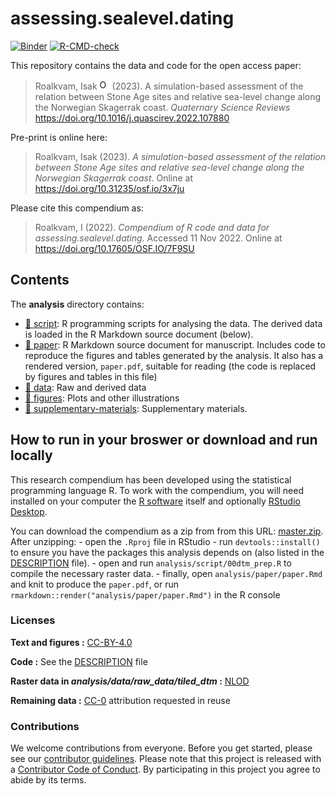
<!-- README.md is generated from README.Rmd. Please edit that file -->

# assessing.sealevel.dating

[![Binder](https://mybinder.org/badge_logo.svg)](https://mybinder.org/v2/gh/isakro/assessing.sealevel.dating/master?urlpath=rstudio)
[![R-CMD-check](https://github.com/isakro/assessing.sealevel.dating/actions/workflows/R-CMD-check.yml/badge.svg)](https://github.com/isakro/assessing.sealevel.dating/actions/workflows/R-CMD-check.yml)

This repository contains the data and code for the open access paper:

> Roalkvam, Isak <a href="https://orcid.org/0000-0001-6974-1374">
> <img alt="ORCID logo" src="https://info.orcid.org/wp-content/uploads/2019/11/orcid_16x16.png" width="16" height="16" /></a>
> (2023). A simulation-based assessment of the relation between Stone Age sites and relative sea-level change along the Norwegian Skagerrak coast. *Quaternary Science Reviews*
> <https://doi.org/10.1016/j.quascirev.2022.107880>

Pre-print is online here:

> Roalkvam, Isak (2023). *A simulation-based assessment of the relation between Stone Age sites and relative sea-level change along the Norwegian Skagerrak  coast*. 
> Online at <https://doi.org/10.31235/osf.io/3x7ju>

Please cite this compendium as:

> Roalkvam, I (2022). *Compendium of R code and data for
> assessing.sealevel.dating*. Accessed 11 Nov 2022. Online at
> <https://doi.org/10.17605/OSF.IO/7F9SU>

## Contents

The **analysis** directory contains:

-   [:file_folder: script](/analysis/script): R programming scripts for
    analysing the data. The derived data is loaded in the R Markdown
    source document (below).
-   [:file_folder: paper](/analysis/paper): R Markdown source document
    for manuscript. Includes code to reproduce the figures and tables
    generated by the analysis. It also has a rendered version,
    `paper.pdf`, suitable for reading (the code is replaced by figures
    and tables in this file)
-   [:file_folder: data](/analysis/data): Raw and derived data
-   [:file_folder: figures](/analysis/figures): Plots and other
    illustrations
-   [:file_folder:
    supplementary-materials](/analysis/supplementary-materials):
    Supplementary materials.

## How to run in your broswer or download and run locally

This research compendium has been developed using the statistical
programming language R. To work with the compendium, you will need
installed on your computer the [R
software](https://cloud.r-project.org/) itself and optionally [RStudio
Desktop](https://rstudio.com/products/rstudio/download/).

You can download the compendium as a zip from from this URL:
[master.zip](/archive/master.zip). After unzipping: - open the `.Rproj`
file in RStudio - run `devtools::install()` to ensure you have the
packages this analysis depends on (also listed in the
[DESCRIPTION](/DESCRIPTION) file). - open and run
`analysis/script/00dtm_prep.R` to compile the necessary raster data. -
finally, open `analysis/paper/paper.Rmd` and knit to produce the
`paper.pdf`, or run `rmarkdown::render("analysis/paper/paper.Rmd")` in
the R console

### Licenses

**Text and figures :**
[CC-BY-4.0](http://creativecommons.org/licenses/by/4.0/)

**Code :** See the [DESCRIPTION](DESCRIPTION) file

**Raster data in *analysis/data/raw_data/tiled_dtm* :**
[NLOD](https://data.norge.no/nlod/en/)

**Remaining data :**
[CC-0](http://creativecommons.org/publicdomain/zero/1.0/) attribution
requested in reuse

### Contributions

We welcome contributions from everyone. Before you get started, please
see our [contributor guidelines](CONTRIBUTING.md). Please note that this
project is released with a [Contributor Code of Conduct](CONDUCT.md). By
participating in this project you agree to abide by its terms.
